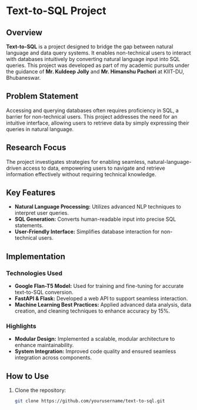# Text-to-SQL Project

## Overview  
**Text-to-SQL** is a project designed to bridge the gap between natural language and data query systems. It enables non-technical users to interact with databases intuitively by converting natural language input into SQL queries. This project was developed as part of my academic pursuits under the guidance of **Mr. Kuldeep Jolly** and **Mr. Himanshu Pachori** at KIIT-DU, Bhubaneswar.

## Problem Statement  
Accessing and querying databases often requires proficiency in SQL, a barrier for non-technical users. This project addresses the need for an intuitive interface, allowing users to retrieve data by simply expressing their queries in natural language.

## Research Focus  
The project investigates strategies for enabling seamless, natural-language-driven access to data, empowering users to navigate and retrieve information effectively without requiring technical knowledge.

## Key Features  
- **Natural Language Processing:** Utilizes advanced NLP techniques to interpret user queries.  
- **SQL Generation:** Converts human-readable input into precise SQL statements.  
- **User-Friendly Interface:** Simplifies database interaction for non-technical users.  

## Implementation  
### Technologies Used  
- **Google Flan-T5 Model:** Used for training and fine-tuning for accurate text-to-SQL conversion.  
- **FastAPI & Flask:** Developed a web API to support seamless interaction.  
- **Machine Learning Best Practices:** Applied advanced data analysis, data creation, and cleaning techniques to enhance accuracy by 15%.  

### Highlights  
- **Modular Design:** Implemented a scalable, modular architecture to enhance maintainability.  
- **System Integration:** Improved code quality and ensured seamless integration across components.  

## How to Use  
1. Clone the repository:  
   ```bash
   git clone https://github.com/yourusername/text-to-sql.git
